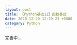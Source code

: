 ```yaml
---
layout: post
title: 【Python基础12】函数基础
date: 2020-12-29 12:20:23 +0800
category: Python 
---
```


完善中...

